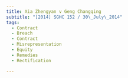 ```yaml
---
title: Xia Zhengyan v Geng Changqing 
subtitle: "[2014] SGHC 152 / 30\_July\_2014"
tags:
  - Contract
  - Breach
  - Contract
  - Misrepresentation
  - Equity
  - Remedies
  - Rectification

---
```


